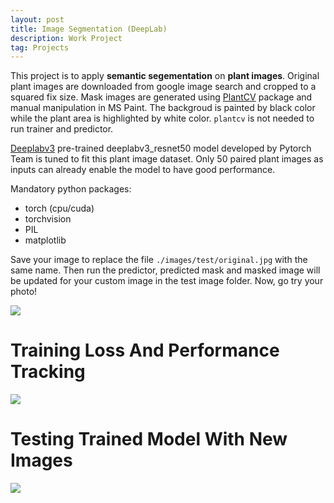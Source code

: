 ```yaml
---
layout: post
title: Image Segmentation (DeepLab)
description: Work Project
tag: Projects
---
```


This project is to apply **semantic segementation** on **plant images**. Original plant images are downloaded from google image search and cropped to a squared fix size. Mask images are generated using [PlantCV](https://plantcv.readthedocs.io/en/stable/) package and manual manipulation in MS Paint. The backgroud is painted by black color while the plant area is highlighted by white color. `plantcv` is not needed to run trainer and predictor.

[Deeplabv3](https://pytorch.org/hub/pytorch_vision_deeplabv3_resnet101/) pre-trained deeplabv3_resnet50 model developed by Pytorch Team is tuned to fit this plant image dataset. Only 50 paired plant images as inputs can already enable the model to have good performance.

Mandatory python packages:
- torch (cpu/cuda)
- torchvision
- PIL
- matplotlib

Save your image to replace the file `./images/test/original.jpg` with the same name. Then run the predictor, predicted mask and masked image will be updated for your custom image in the test image folder. Now, go try your photo!

![](http://siyue-zhang.github.io/images/img_seg/data.png)

# Training Loss And Performance Tracking

![](http://siyue-zhang.github.io/images/img_seg/training.png)

# Testing Trained Model With New Images

![](http://siyue-zhang.github.io/images/img_seg/out.jpeg)

